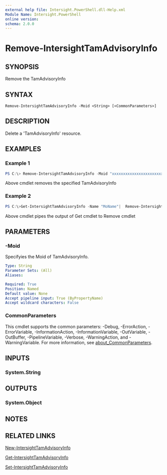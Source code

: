 ```yaml
---
external help file: Intersight.PowerShell.dll-Help.xml
Module Name: Intersight.PowerShell
online version:
schema: 2.0.0
---
```


# Remove-IntersightTamAdvisoryInfo

## SYNOPSIS
Remove the TamAdvisoryInfo

## SYNTAX

```
Remove-IntersightTamAdvisoryInfo -Moid <String> [<CommonParameters>]
```

## DESCRIPTION
Delete a &apos;TamAdvisoryInfo&apos; resource.

## EXAMPLES

### Example 1
```powershell
PS C:\> Remove-IntersightTamAdvisoryInfo -Moid "xxxxxxxxxxxxxxxxxxxxxxxxxxx"
```
Above cmdlet removes the specified TamAdvisoryInfo 

### Example 2
```powershell
PS C:\>Get-IntersightTamAdvisoryInfo -Name "MoName"|  Remove-IntersightTamAdvisoryInfo
```
Above cmdlet pipes the output of Get cmdlet to Remove cmdlet

## PARAMETERS

### -Moid
Specifyies the Moid of TamAdvisoryInfo.

```yaml
Type: String
Parameter Sets: (All)
Aliases:

Required: True
Position: Named
Default value: None
Accept pipeline input: True (ByPropertyName)
Accept wildcard characters: False
```

### CommonParameters
This cmdlet supports the common parameters: -Debug, -ErrorAction, -ErrorVariable, -InformationAction, -InformationVariable, -OutVariable, -OutBuffer, -PipelineVariable, -Verbose, -WarningAction, and -WarningVariable. For more information, see [about_CommonParameters](http://go.microsoft.com/fwlink/?LinkID=113216).

## INPUTS

### System.String

## OUTPUTS

### System.Object
## NOTES

## RELATED LINKS

[New-IntersightTamAdvisoryInfo](./New-IntersightTamAdvisoryInfo.md)

[Get-IntersightTamAdvisoryInfo](./Get-IntersightTamAdvisoryInfo.md)

[Set-IntersightTamAdvisoryInfo](./Set-IntersightTamAdvisoryInfo.md)


